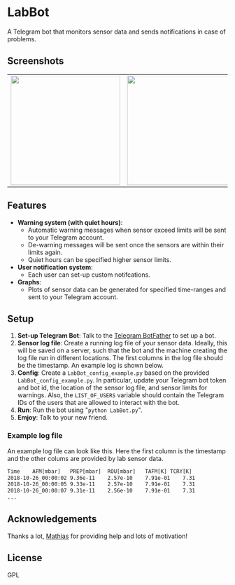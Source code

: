# LabBot

A Telegram bot that monitors sensor data and sends notifications in case of problems.

## Screenshots

|   |   |   |
| --- | --- | --- |
| <img src='https://github.com/alexriss/labbot/blob/master/screenshots/screenshot_1.png?raw=true' width='250'> | <img src='https://github.com/alexriss/labbot/blob/master/screenshots/screenshot_2.png?raw=true' width='250'> | <img src='https://github.com/alexriss/labbot/blob/master/screenshots/screenshot_3.png?raw=true' width='250'> |

## Features

* **Warning system (with quiet hours)**:
  + Automatic warning messages when sensor exceed limits will be sent to your Telegram account.
  + De-warning messages will be sent once the sensors are within their limits again.
  + Quiet hours can be specified higher sensor limits.
* **User notification system**:
  + Each user can set-up custom notifcations.
* **Graphs**:
  + Plots of sensor data can be generated for specified time-ranges and sent to your Telegram account.

## Setup

1. **Set-up Telegram Bot**:
Talk to the [Telegram BotFather](https://core.telegram.org/bots#6-botfather) to set up a bot.
1. **Sensor log file**:
Create a running log file of your sensor data. Ideally, this will be saved on a server, such that the bot and the machine creating the log file run in different locations. The first columns in the log file should be the timestamp. An example log is shown below.
1. **Config**:
Create a `LabBot_config_example.py` based on the provided `LabBot_config_example.py`. In particular, update your Telegram bot token and bot id, the location of the sensor log file, and sensor limits for warnings. Also, the `LIST_OF_USERS` variable should contain the Telegram IDs of the users that are allowed to interact with the bot.
1. **Run**:
Run the bot using "`python LabBot.py`".
1. **Emjoy**:
Talk to your new friend.

### Example log file

An example log file can look like this. Here the first column is the timestamp and the other colums are provided by lab sensor data.

```txt
Time	AFM[mbar]	PREP[mbar]	ROU[mbar]	TAFM[K]	TCRY[K]
2018-10-26_00:00:02	9.36e-11	2.57e-10	7.91e-01	7.31
2018-10-26_00:00:05	9.33e-11	2.57e-10	7.91e-01	7.31
2018-10-26_00:00:07	9.31e-11	2.56e-10	7.91e-01	7.31
...
```

## Acknowledgements

Thanks a lot, [Mathias](https://github.com/MathiasPoe) for providing help and lots of motivation!

License
----

GPL